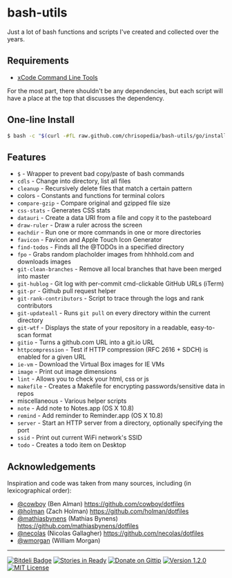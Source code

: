 # bash-utils

Just a lot of bash functions and scripts I've created and collected over the years.

## Requirements

* [xCode Command Line Tools](https://developer.apple.com/downloads)

For the most part, there shouldn't be any dependencies, but each script will have a place at the top that discusses the dependency.

## One-line Install

```bash
$ bash -c "$(curl -#fL raw.github.com/chrisopedia/bash-utils/go/install)"
```

## Features

* `$` - Wrapper to prevent bad copy/paste of bash commands
* `cdls` - Change into directory, list all files
* `cleanup` - Recursively delete files that match a certain pattern
* colors - Constants and functions for terminal colors
* `compare-gzip` - Compare original and gzipped file size
* `css-stats` - Generates CSS stats
* `datauri` - Create a data URI from a file and copy it to the pasteboard
* `draw-ruler` - Draw a ruler across the screen
* `eachdir` - Run one or more commands in one or more directories
* `favicon` - Favicon and Apple Touch Icon Generator
* `find-todos` - Finds all the @TODOs in a specified directory
* `fpo` - Grabs random placholder images from hhhhold.com and downloads images
* `git-clean-branches` - Remove all local branches that have been merged into master
* `git-hublog` - Git log with per-commit cmd-clickable GitHub URLs (iTerm)
* `git-pr` - Github pull request helper
* `git-rank-contributors` - Script to trace through the logs and rank contributors
* `git-updateall` - Runs `git pull` on every directory within the current directory
* `git-wtf` - Displays the state of your repository in a readable, easy-to-scan format
* `gitio` - Turns a github.com URL into a git.io URL
* `httpcompression` - Test if HTTP compression (RFC 2616 + SDCH) is enabled for a given URL
* `ie-vm` - Download the Virtual Box images for IE VMs
* `image` - Print out image dimensions
* `lint` - Allows you to check your html, css or js
* `makefile` - Creates a Makefile for encrypting passwords/sensitive data in repos
* miscellaneous - Various helper scripts
* `note` - Add note to Notes.app (OS X 10.8)
* `remind` - Add reminder to Reminder.app (OS X 10.8)
* `server` - Start an HTTP server from a directory, optionally specifying the port
* `ssid` - Print out current WiFi network's SSID
* `todo` - Creates a todo item on Desktop

## Acknowledgements

Inspiration and code was taken from many sources, including (in lexicographical order):

* [@cowboy](https://github.com/cowboy) (Ben Alman) https://github.com/cowboy/dotfiles
* [@holman](https://github.com/holman) (Zach Holman) https://github.com/holman/dotfiles
* [@mathiasbynens](https://github.com/mathiasbynens) (Mathias Bynens) https://github.com/mathiasbynens/dotfiles
* [@necolas](https://github.com/necolas) (Nicolas Gallagher) https://github.com/necolas/dotfiles
* [@wmorgan](https://github.com/wmorgan) (William Morgan)

* * *

[![Bitdeli Badge](https://d2weczhvl823v0.cloudfront.net/chrisopedia/bash-utils/trend.png)](https://bitdeli.com/free "Bitdeli Badge") [![Stories in Ready](https://badge.waffle.io/chrisopedia/bash-utils.png?label=Ready)](http://waffle.io/chrisopedia/bash-utils) [![Donate on Gittip](http://img.shields.io/gittip/alanhamlett.png)](https://www.gittip.com/chrisopedia/) [![Version 1.2.0](http://img.shields.io/badge/version-1.2.0-brightgreen.svg)](https://github.com/chrisopedia/bash/releases/tag/1.2.0) [![MIT License](http://img.shields.io/badge/license-MIT-lightgrey.svg)](https://github.com/chrisopedia/bash-utils/blob/master/LICENSE.md)
